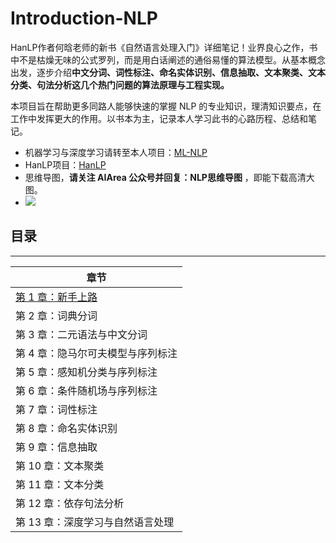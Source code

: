 # Introduction-NLP
HanLP作者何晗老师的新书《自然语言处理入门》详细笔记！业界良心之作，书中不是枯燥无味的公式罗列，而是用白话阐述的通俗易懂的算法模型。从基本概念出发，逐步介绍**中文分词、词性标注、命名实体识别、信息抽取、文本聚类、文本分类、句法分析这几个热门问题的算法原理与工程实现。**

本项目旨在帮助更多同路人能够快速的掌握 NLP 的专业知识，理清知识要点，在工作中发挥更大的作用。以书本为主，记录本人学习此书的心路历程、总结和笔记。

- 机器学习与深度学习请转至本人项目：[ML-NLP](https://github.com/NLP-LOVE/ML-NLP)
- HanLP项目：[HanLP](https://github.com/hankcs/HanLP)
- 思维导图，**请关注 AIArea 公众号并回复：NLP思维导图** ，即能下载高清大图。
- ![](https://github.com/NLP-LOVE/Introduction-NLP/raw/master/img/2020-2-3_16-0-25.png?raw=true)



## 目录

----

| 章节                                                         |
| ------------------------------------------------------------ |
| [第 1 章：新手上路](https://github.com/NLP-LOVE/Introduction-NLP/blob/master/chapter/1.%20%E6%96%B0%E6%89%8B%E4%B8%8A%E8%B7%AF.md) |
| 第 2 章：词典分词                                            |
| 第 3 章：二元语法与中文分词                                  |
| 第 4 章：隐马尔可夫模型与序列标注                            |
| 第 5 章：感知机分类与序列标注                                |
| 第 6 章：条件随机场与序列标注                                |
| 第 7 章：词性标注                                            |
| 第 8 章：命名实体识别                                        |
| 第 9 章：信息抽取                                            |
| 第 10 章：文本聚类                                           |
| 第 11 章：文本分类                                           |
| 第 12 章：依存句法分析                                       |
| 第 13 章：深度学习与自然语言处理                             |


